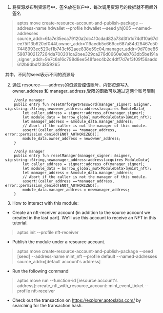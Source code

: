 1. 将资源发布到资源号中，签名放在账户中，每次调用资源号的数据就不用额外签名
> aptos move create-resource-account-and-publish-package --address-name hdwallet --profile hdwallet --seed yhj005 --named-addresses source_addr=6fa7e35eca79120a2dc410cdad82a73d3fb1c74df10a67dee75f13b920ef044f,owner_addr=119aedb5c669cc687a84d29467c507448993ec520ef1b743cf62aee838e59c04,manager_addr=9d70be865987802127264da700201ca2bee329ca276d0660e0eb763db5be191a,signer_addr=9e7c6a16c798d8ee548faec4b2c4dff7d7ef3f09f56aadd612b9dbdf23859265

其中，不同的seed表示不同的资源号

2. 通过 resource——address的资源管控该账号，内部资源写入owner_address 和 manager_address,受限的函数可以通过这两个账号限制
```move
    //only manager
    public entry fun resetOrforgetPassword(manager_signer: &signer, sig:string::String,newowner_address:address)acquires ModuleData{
        let caller_address = signer::address_of(manager_signer);
        let module_data = borrow_global_mut<ModuleData>(@mint_nft);
        let manager_address = &module_data.manager_address;
        // Abort if the caller is not the manager of this module.
        assert!(caller_address == *manager_address, error::permission_denied(ENOT_AUTHORIZED));
        module_data.owner_address = newowner_address;
    }

    //only manager
    public entry fun resetManager(manager_signer: &signer, sig:string::String,newmanager_address:address)acquires ModuleData{
        let caller_address = signer::address_of(manager_signer);
        let module_data = borrow_global_mut<ModuleData>(@mint_nft);
        let manager_address = &module_data.manager_address;
        // Abort if the caller is not the manager of this module.
        assert!(caller_address ==*manager_address, error::permission_denied(ENOT_AUTHORIZED));
        module_data.manager_address = newmanager_address;
    }
```
3. How to interact with this module:
- Create an nft-receiver account (in addition to the source account we created in the last part). We'll use this account to receive an NFT in this tutorial.

>  aptos init --profile nft-receiver

- Publish the module under a resource account.

> aptos move create-resource-account-and-publish-package --seed [seed] --address-name mint_nft --profile default --named-addresses source_addr=[default account's address]

- Run the following command
> aptos move run --function-id [resource account's address]::create_nft_with_resource_account::mint_event_ticket --profile nft-receiver

- Check out the transaction on https://explorer.aptoslabs.com/ by searching for the transaction hash.
